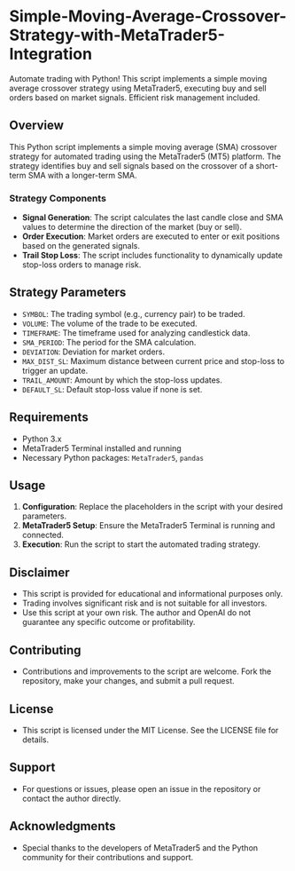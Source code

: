 # Simple-Moving-Average-Crossover-Strategy-with-MetaTrader5-Integration
 Automate trading with Python! This script implements a simple moving average crossover strategy using MetaTrader5, executing buy and sell orders based on market signals. Efficient risk management included.
 
## Overview
This Python script implements a simple moving average (SMA) crossover strategy for automated trading using the MetaTrader5 (MT5) platform. The strategy identifies buy and sell signals based on the crossover of a short-term SMA with a longer-term SMA.

### Strategy Components
- **Signal Generation**: The script calculates the last candle close and SMA values to determine the direction of the market (buy or sell).
- **Order Execution**: Market orders are executed to enter or exit positions based on the generated signals.
- **Trail Stop Loss**: The script includes functionality to dynamically update stop-loss orders to manage risk.

## Strategy Parameters
- `SYMBOL`: The trading symbol (e.g., currency pair) to be traded.
- `VOLUME`: The volume of the trade to be executed.
- `TIMEFRAME`: The timeframe used for analyzing candlestick data.
- `SMA_PERIOD`: The period for the SMA calculation.
- `DEVIATION`: Deviation for market orders.
- `MAX_DIST_SL`: Maximum distance between current price and stop-loss to trigger an update.
- `TRAIL_AMOUNT`: Amount by which the stop-loss updates.
- `DEFAULT_SL`: Default stop-loss value if none is set.

## Requirements
- Python 3.x
- MetaTrader5 Terminal installed and running
- Necessary Python packages: `MetaTrader5`, `pandas`

## Usage
1. **Configuration**: Replace the placeholders in the script with your desired parameters.
2. **MetaTrader5 Setup**: Ensure the MetaTrader5 Terminal is running and connected.
3. **Execution**: Run the script to start the automated trading strategy.

## Disclaimer
- This script is provided for educational and informational purposes only.
- Trading involves significant risk and is not suitable for all investors.
- Use this script at your own risk. The author and OpenAI do not guarantee any specific outcome or profitability.

## Contributing
- Contributions and improvements to the script are welcome. Fork the repository, make your changes, and submit a pull request.

## License
- This script is licensed under the MIT License. See the LICENSE file for details.

## Support
- For questions or issues, please open an issue in the repository or contact the author directly.

## Acknowledgments
- Special thanks to the developers of MetaTrader5 and the Python community for their contributions and support.
